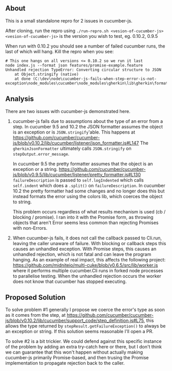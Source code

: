## About

This is a small standalone repro for 2 issues in cucumber-js.

After cloning, run the repro using `./run-repro.sh <vesion-of-cucumber-js>`
`<vesion-of-cucumber-js>` is the version you wish to test, eg. 0.10.2, 0.9.5

When run with 0.10.2 you should see a number of failed cucumber runs, the last
of which will hang. Kill the repro when you see:
```
# This one hangs on all versions <= 0.10.2 so we run it last
node index.js --format json features/promise-example.feature
Unhandled rejection TypeError: Converting circular structure to JSON
    at Object.stringify (native)
    at done (C:\dev\node\cucumber-js-fails-when-step-error-is-not-exception\node_modules\cucumber\node_modules\gherkin\lib\gherkin\formatter\json_formatter.js:7:23)
```

## Analysis

There are two issues with cucumber-js demonstrated here.

1.  cucumber-js fails due to assumptions about the type of an error from a step.
    In cucumber 9.5 and 10.2 the JSON formatter assumes the object is an exception or is `JSON.stringify`'able.
    This happens at https://github.com/cucumber/cucumber-js/blob/v0.10.2/lib/cucumber/listener/json_formatter.js#L147
    The `gherkinJsonFormatter` ultimately calls `JSON.stringify` on `stepOutput.error_message`.

    In cucumber 9.5 the pretty formatter assumes that the object is an exception or a string.
    https://github.com/cucumber/cucumber-js/blob/v0.9.5/lib/cucumber/listener/pretty_formatter.js#L130
    `failureDescription` is passed to `self.logIndented` which calls `self.indent` which does a `.split()`
    on `failureDescription`.
    In cucumber 10.2 the pretty formatter had some changes and no longer does this but instead formats
    the error using the colors lib, which coerces the object to string.

    This problem occurs regardless of what results mechanism is used (cb / blocking / promise).
    I ran into it with the Promise form, as throwing objects that aren't Error seems less common than
    rejecting Promises with non-Errors.

2.  When cucumber-js fails, it does not call the callback passed to Cli.run, leaving the caller unaware of failure.
    With blocking or callback steps this causes an unhandled exception.
    With Promise steps, this causes an unhandled rejection, which is not fatal and can leave the program hanging.
    As an example of real impact, this affects the following project:
    https://github.com/midniteio/multi-cuke/blob/v0.6.5/src/lib/worker.js where it performs multiple cucumber.Cli
    runs in forked node processes to parallelise testing. When the unhandled rejection occurs the worker does not know
    that cucumber has stopped executing.

## Proposed Solution

To solve problem #1 generally I propose we coerce the error's type as soon as it comes from the step,
at https://github.com/cucumber/cucumber-js/blob/v0.10.2/lib/cucumber/support_code/step_definition.js#L75,
this allows the type returned by `stepResult.getFailureException()` to always be an exception or string.
If this solution seems reasonable I'll open a PR.

To solve #2 is a bit trickier. We could defend against this specific instance of the problem by adding an extra try-catch
here or there, but I don't think we can guarantee that this won't happen without actually making cucumber-js primarily
Promise-based, and then trusing the Promise implementation to propagate rejection back to the caller.






